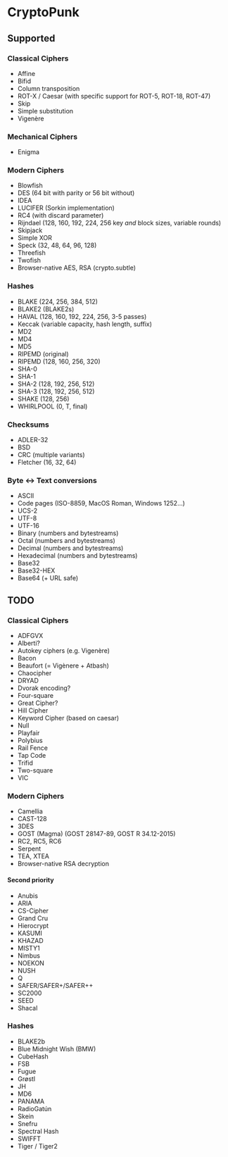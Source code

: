 CryptoPunk
==========

Supported
---------

### Classical Ciphers

* Affine
* Bifid
* Column transposition
* ROT-X / Caesar (with specific support for ROT-5, ROT-18, ROT-47)
* Skip
* Simple substitution
* Vigenère

### Mechanical Ciphers

* Enigma

### Modern Ciphers

* Blowfish
* DES (64 bit with parity or 56 bit without)
* IDEA
* LUCIFER (Sorkin implementation)
* RC4 (with discard parameter)
* Rijndael (128, 160, 192, 224, 256 key *and* block sizes, variable rounds)
* Skipjack
* Simple XOR
* Speck (32, 48, 64, 96, 128)
* Threefish
* Twofish
* Browser-native AES, RSA (crypto.subtle)

### Hashes

* BLAKE (224, 256, 384, 512)
* BLAKE2 (BLAKE2s)
* HAVAL (128, 160, 192, 224, 256, 3-5 passes)
* Keccak (variable capacity, hash length, suffix)
* MD2
* MD4
* MD5
* RIPEMD (original)
* RIPEMD (128, 160, 256, 320)
* SHA-0
* SHA-1
* SHA-2 (128, 192, 256, 512)
* SHA-3 (128, 192, 256, 512)
* SHAKE (128, 256)
* WHIRLPOOL (0, T, final)

### Checksums
* ADLER-32
* BSD
* CRC (multiple variants)
* Fletcher (16, 32, 64)

### Byte <-> Text conversions

* ASCII
* Code pages (ISO-8859, MacOS Roman, Windows 1252...)
* UCS-2
* UTF-8
* UTF-16
* Binary (numbers and bytestreams)
* Octal (numbers and bytestreams)
* Decimal (numbers and bytestreams)
* Hexadecimal (numbers and bytestreams)
* Base32
* Base32-HEX
* Base64 (+ URL safe)


TODO
----

### Classical Ciphers
* ADFGVX
* Alberti?
* Autokey ciphers (e.g. Vigenère)
* Bacon
* Beaufort (= Vigènere + Atbash)
* Chaocipher
* DRYAD
* Dvorak encoding?
* Four-square
* Great Cipher?
* Hill Cipher
* Keyword Cipher (based on caesar)
* Null
* Playfair
* Polybius
* Rail Fence
* Tap Code
* Trifid
* Two-square
* VIC

### Modern Ciphers

* Camellia
* CAST-128
* 3DES
* GOST (Magma) (GOST 28147-89, GOST R 34.12-2015)
* RC2, RC5, RC6
* Serpent
* TEA, XTEA
* Browser-native RSA decryption

#### Second priority

* Anubis
* ARIA
* CS-Cipher
* Grand Cru
* Hierocrypt
* KASUMI
* KHAZAD
* MISTY1
* Nimbus
* NOEKON
* NUSH
* Q
* SAFER/SAFER+/SAFER++
* SC2000
* SEED
* Shacal

### Hashes

* BLAKE2b
* Blue Midnight Wish (BMW)
* CubeHash
* FSB
* Fugue
* Grøstl
* JH
* MD6
* PANAMA
* RadioGatún
* Skein
* Snefru
* Spectral Hash
* SWIFFT
* Tiger / Tiger2